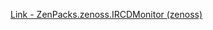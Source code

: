 [Link - ZenPacks.zenoss.IRCDMonitor (zenoss)](https://github.com/zenoss/ZenPacks.zenoss.IRCDMonitor)
